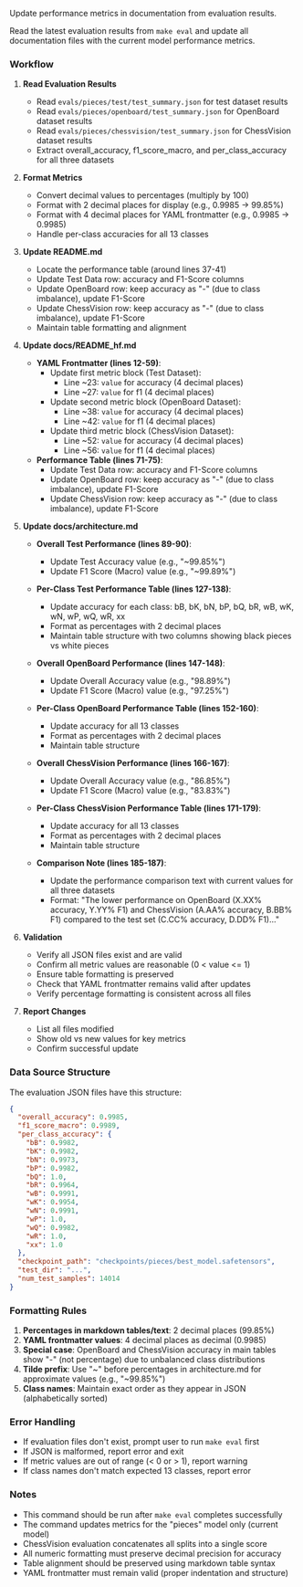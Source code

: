 Update performance metrics in documentation from evaluation results.

Read the latest evaluation results from `make eval` and update all documentation files with the current model performance metrics.

### Workflow

1. **Read Evaluation Results**
   - Read `evals/pieces/test/test_summary.json` for test dataset results
   - Read `evals/pieces/openboard/test_summary.json` for OpenBoard dataset results
   - Read `evals/pieces/chessvision/test_summary.json` for ChessVision dataset results
   - Extract overall_accuracy, f1_score_macro, and per_class_accuracy for all three datasets

2. **Format Metrics**
   - Convert decimal values to percentages (multiply by 100)
   - Format with 2 decimal places for display (e.g., 0.9985 → 99.85%)
   - Format with 4 decimal places for YAML frontmatter (e.g., 0.9985 → 0.9985)
   - Handle per-class accuracies for all 13 classes

3. **Update README.md**
   - Locate the performance table (around lines 37-41)
   - Update Test Data row: accuracy and F1-Score columns
   - Update OpenBoard row: keep accuracy as "-" (due to class imbalance), update F1-Score
   - Update ChessVision row: keep accuracy as "-" (due to class imbalance), update F1-Score
   - Maintain table formatting and alignment

4. **Update docs/README_hf.md**
   - **YAML Frontmatter (lines 12-59)**:
     - Update first metric block (Test Dataset):
       - Line ~23: `value` for accuracy (4 decimal places)
       - Line ~27: `value` for f1 (4 decimal places)
     - Update second metric block (OpenBoard Dataset):
       - Line ~38: `value` for accuracy (4 decimal places)
       - Line ~42: `value` for f1 (4 decimal places)
     - Update third metric block (ChessVision Dataset):
       - Line ~52: `value` for accuracy (4 decimal places)
       - Line ~56: `value` for f1 (4 decimal places)
   - **Performance Table (lines 71-75)**:
     - Update Test Data row: accuracy and F1-Score columns
     - Update OpenBoard row: keep accuracy as "-" (due to class imbalance), update F1-Score
     - Update ChessVision row: keep accuracy as "-" (due to class imbalance), update F1-Score

5. **Update docs/architecture.md**
   - **Overall Test Performance (lines 89-90)**:
     - Update Test Accuracy value (e.g., "~99.85%")
     - Update F1 Score (Macro) value (e.g., "~99.89%")

   - **Per-Class Test Performance Table (lines 127-138)**:
     - Update accuracy for each class: bB, bK, bN, bP, bQ, bR, wB, wK, wN, wP, wQ, wR, xx
     - Format as percentages with 2 decimal places
     - Maintain table structure with two columns showing black pieces vs white pieces

   - **Overall OpenBoard Performance (lines 147-148)**:
     - Update Overall Accuracy value (e.g., "98.89%")
     - Update F1 Score (Macro) value (e.g., "97.25%")

   - **Per-Class OpenBoard Performance Table (lines 152-160)**:
     - Update accuracy for all 13 classes
     - Format as percentages with 2 decimal places
     - Maintain table structure

   - **Overall ChessVision Performance (lines 166-167)**:
     - Update Overall Accuracy value (e.g., "86.85%")
     - Update F1 Score (Macro) value (e.g., "83.83%")

   - **Per-Class ChessVision Performance Table (lines 171-179)**:
     - Update accuracy for all 13 classes
     - Format as percentages with 2 decimal places
     - Maintain table structure

   - **Comparison Note (lines 185-187)**:
     - Update the performance comparison text with current values for all three datasets
     - Format: "The lower performance on OpenBoard (X.XX% accuracy, Y.YY% F1) and ChessVision (A.AA% accuracy, B.BB% F1) compared to the test set (C.CC% accuracy, D.DD% F1)..."

6. **Validation**
   - Verify all JSON files exist and are valid
   - Confirm all metric values are reasonable (0 < value <= 1)
   - Ensure table formatting is preserved
   - Check that YAML frontmatter remains valid after updates
   - Verify percentage formatting is consistent across all files

7. **Report Changes**
   - List all files modified
   - Show old vs new values for key metrics
   - Confirm successful update

### Data Source Structure

The evaluation JSON files have this structure:
```json
{
  "overall_accuracy": 0.9985,
  "f1_score_macro": 0.9989,
  "per_class_accuracy": {
    "bB": 0.9982,
    "bK": 0.9982,
    "bN": 0.9973,
    "bP": 0.9982,
    "bQ": 1.0,
    "bR": 0.9964,
    "wB": 0.9991,
    "wK": 0.9954,
    "wN": 0.9991,
    "wP": 1.0,
    "wQ": 0.9982,
    "wR": 1.0,
    "xx": 1.0
  },
  "checkpoint_path": "checkpoints/pieces/best_model.safetensors",
  "test_dir": "...",
  "num_test_samples": 14014
}
```

### Formatting Rules

1. **Percentages in markdown tables/text**: 2 decimal places (99.85%)
2. **YAML frontmatter values**: 4 decimal places as decimal (0.9985)
3. **Special case**: OpenBoard and ChessVision accuracy in main tables show "-" (not percentage) due to unbalanced class distributions
4. **Tilde prefix**: Use "~" before percentages in architecture.md for approximate values (e.g., "~99.85%")
5. **Class names**: Maintain exact order as they appear in JSON (alphabetically sorted)

### Error Handling

- If evaluation files don't exist, prompt user to run `make eval` first
- If JSON is malformed, report error and exit
- If metric values are out of range (< 0 or > 1), report warning
- If class names don't match expected 13 classes, report error

### Notes

- This command should be run after `make eval` completes successfully
- The command updates metrics for the "pieces" model only (current model)
- ChessVision evaluation concatenates all splits into a single score
- All numeric formatting must preserve decimal precision for accuracy
- Table alignment should be preserved using markdown table syntax
- YAML frontmatter must remain valid (proper indentation and structure)
